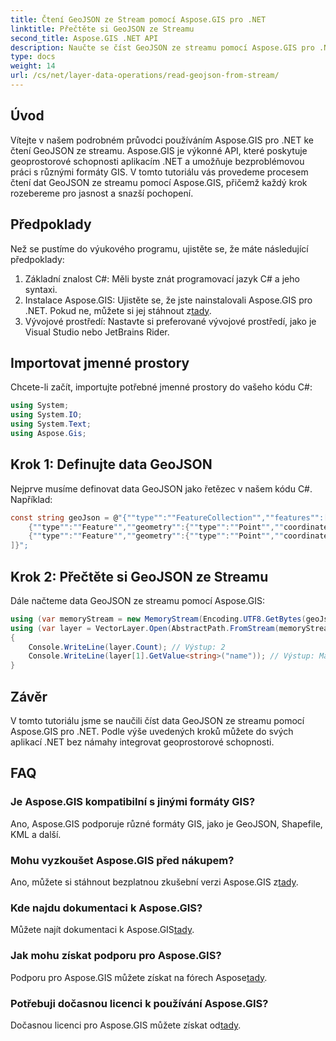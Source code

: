 ```yaml
---
title: Čtení GeoJSON ze Stream pomocí Aspose.GIS pro .NET
linktitle: Přečtěte si GeoJSON ze Streamu
second_title: Aspose.GIS .NET API
description: Naučte se číst GeoJSON ze streamu pomocí Aspose.GIS pro .NET. Postupujte podle našeho podrobného průvodce pro bezproblémovou integraci geoprostoru do vašich aplikací.
type: docs
weight: 14
url: /cs/net/layer-data-operations/read-geojson-from-stream/
---
```

## Úvod
Vítejte v našem podrobném průvodci používáním Aspose.GIS pro .NET ke čtení GeoJSON ze streamu. Aspose.GIS je výkonné API, které poskytuje geoprostorové schopnosti aplikacím .NET a umožňuje bezproblémovou práci s různými formáty GIS. V tomto tutoriálu vás provedeme procesem čtení dat GeoJSON ze streamu pomocí Aspose.GIS, přičemž každý krok rozebereme pro jasnost a snazší pochopení.
## Předpoklady
Než se pustíme do výukového programu, ujistěte se, že máte následující předpoklady:
1. Základní znalost C#: Měli byste znát programovací jazyk C# a jeho syntaxi.
2.  Instalace Aspose.GIS: Ujistěte se, že jste nainstalovali Aspose.GIS pro .NET. Pokud ne, můžete si jej stáhnout z[tady](https://releases.aspose.com/gis/net/).
3. Vývojové prostředí: Nastavte si preferované vývojové prostředí, jako je Visual Studio nebo JetBrains Rider.

## Importovat jmenné prostory
Chcete-li začít, importujte potřebné jmenné prostory do vašeho kódu C#:
```csharp
using System;
using System.IO;
using System.Text;
using Aspose.Gis;
```

## Krok 1: Definujte data GeoJSON
Nejprve musíme definovat data GeoJSON jako řetězec v našem kódu C#. Například:
```csharp
const string geoJson = @"{""type"":""FeatureCollection"",""features"":[
    {""type"":""Feature"",""geometry"":{""type"":""Point"",""coordinates"":[0, 1]},""properties"":{""name"":""John""}},
    {""type"":""Feature"",""geometry"":{""type"":""Point"",""coordinates"":[2, 3]},""properties"":{""name"":""Mary""}}
]}";
```
## Krok 2: Přečtěte si GeoJSON ze Streamu
Dále načteme data GeoJSON ze streamu pomocí Aspose.GIS:
```csharp
using (var memoryStream = new MemoryStream(Encoding.UTF8.GetBytes(geoJson)))
using (var layer = VectorLayer.Open(AbstractPath.FromStream(memoryStream), Drivers.GeoJson))
{
    Console.WriteLine(layer.Count); // Výstup: 2
    Console.WriteLine(layer[1].GetValue<string>("name")); // Výstup: Mary
}
```

## Závěr
V tomto tutoriálu jsme se naučili číst data GeoJSON ze streamu pomocí Aspose.GIS pro .NET. Podle výše uvedených kroků můžete do svých aplikací .NET bez námahy integrovat geoprostorové schopnosti.
## FAQ
### Je Aspose.GIS kompatibilní s jinými formáty GIS?
Ano, Aspose.GIS podporuje různé formáty GIS, jako je GeoJSON, Shapefile, KML a další.
### Mohu vyzkoušet Aspose.GIS před nákupem?
 Ano, můžete si stáhnout bezplatnou zkušební verzi Aspose.GIS z[tady](https://releases.aspose.com/).
### Kde najdu dokumentaci k Aspose.GIS?
 Můžete najít dokumentaci k Aspose.GIS[tady](https://reference.aspose.com/gis/net/).
### Jak mohu získat podporu pro Aspose.GIS?
 Podporu pro Aspose.GIS můžete získat na fórech Aspose[tady](https://forum.aspose.com/c/gis/33).
### Potřebuji dočasnou licenci k používání Aspose.GIS?
 Dočasnou licenci pro Aspose.GIS můžete získat od[tady](https://purchase.aspose.com/temporary-license/).